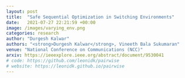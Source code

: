```yaml
---
layout: post
title:  "Safe Sequential Optimization in Switching Environments"
date:   2021-07-27 22:21:59 +00:00
image: /images/varying_env.png
categories: research
author: "Durgesh Kalwar"
authors: "<strong>Durgesh Kalwar</strong>, Vineeth Bala Sukumaran"
venue: "National Conference on Communications (NCC)"
arxiv: https://ieeexplore.ieee.org/abstract/document/9530041
# code: https://github.com/leonidk/pairwise
# website: https://leonidk.github.io/pairwise
---
```

<!-- We show how to perform efficient black-box optimization of algorithm configuration from user preferences. Results include Intel RealSense stereo cameras and a robot social navigation policy. -->